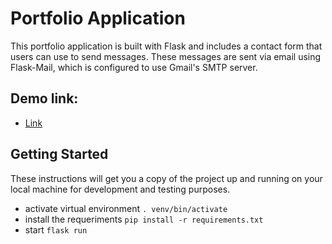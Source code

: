 # Portfolio Application

This portfolio application is built with Flask and includes a contact form that users can use to send messages. These messages are sent via email using Flask-Mail, which is configured to use Gmail's SMTP server.

## Demo link:

* <a href="https://my-portfolio-85ty.onrender.com" target="_blank">Link</a>

## Getting Started
These instructions will get you a copy of the project up and running on your local machine for development and testing purposes.

* activate virtual environment ````. venv/bin/activate````
* install the requeriments ````pip install -r requirements.txt````
* start ````flask run````

